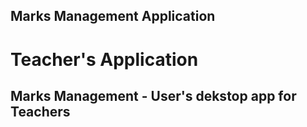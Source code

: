 ## Marks Management Application
# Teacher's Application
Marks Management - User's dekstop app for Teachers
---
